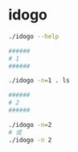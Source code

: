 # idogo

```bash
./idogo --help

######
# 1
######

./idogo -n=1 . ls

######
# 2
######

./idogo -n=2
# 或
./idogo -n 2
```
